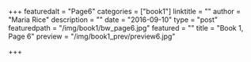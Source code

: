 +++
featuredalt = "Page6"
categories = ["book1"]
linktitle = ""
author = "Maria Rice"
description = ""
date = "2016-09-10"
type = "post"
featuredpath = "/img/book1/bw_page6.jpg"
featured = ""
title = "Book 1, Page 6"
preview = "/img/book1_prev/preview6.jpg"

+++

